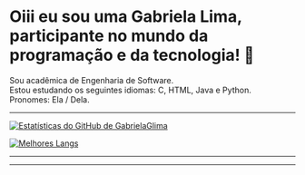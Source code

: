 # Oiii eu sou uma Gabriela Lima, participante no mundo da programação e da tecnologia! 👋

Sou acadêmica de Engenharia de Software.  
Estou estudando os seguintes idiomas: C, HTML, Java e Python.  
Pronomes: Ela / Dela.

---

<dividir alinhar="esquerda">

  [![Estatísticas do GitHub de GabrielaGlima](https://github-readme-stats.vercel.app/api?username=GabrielaGlima&show_icons=true&theme=dark&include_all_commits=true&count_private=true)](https://github.com/GabrielaGlima)

  [![Melhores Langs](https://github-readme-stats.vercel.app/api/top-langs/?username=GabrielaGlima&layout=compact&langs_count=7&theme=dark)](https://github.com/GabrielaGlima)

</dividir>

---

<dividir alinhar="centro">
  <imagem alt="HTML" fonte="https://img.shields.io/badge/html5-%23E34F26.svg?style=for-the-badge&logotipo=html5&logoColor=branco" />
  <imagem alt="CSS" fonte="https://img.shields.io/badge/css3-%231572B6.svg?style=for-the-badge&logotipo=css3&logoColor=branco" />
  <imagem alt="Python" fonte="https://img.shields.io/badge/python-3670A0?style=for-the-badge&logotipo=python&logoColor=ffdd54" />
  <imagem alt="C" fonte="https://img.shields.io/badge/c-%2300599C.svg?style=for-the-badge&logotipo=c&logoColor=branco" />
  <imagem alt="Java" fonte="https://img.shields.io/badge/java-CC0000.svg?style=for-the-badge&logotipo=java&logoColor=branco" />
  </dividir>

---

<dividir>
  <a href="https://instagram.com/gabriela032003" alt="_em branco">
    <imagem alt="Instagram" fonte="https://img.shields.io/badge/-Instagram-%23E4405F?style=for-the-badge&logotipo=instagram&logoColor=branco" />
  </a>

  <a href="mailto:gg09065@gmail.com" alt="_em branco">
    <imagem alt="Gmail" fonte="https://img.shields.io/badge/-Gmail-%23333333?style=for-the-badge&logotipo=gmail&logoColor=branco" />
  </a>

  <a href="https://www.linkedin.com/in/gabriela-lima-610a9b250/" alt="_em branco">
    <imagem alt="LinkedIn" fonte="https://img.shields.io/badge/-LinkedIn-%230077B5?style=for-the-badge&logotipo=linkedin&logoColor=branco" />
  </a>
    </dividir>
